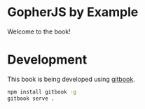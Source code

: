# GopherJS by Example

Welcome to the book!

# Development

This book is being developed using [gitbook](https://github.com/GitbookIO/gitbook).

```bash
npm install gitbook -g
gitbook serve .
```

